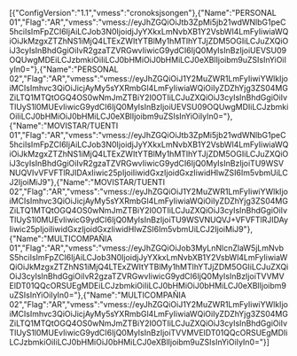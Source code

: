 [{"ConfigVersion":"1.1","vmess":"cronoksjsongen"},{"Name":"PERSONAL 01","Flag":"AR","vmess":"vmess:\/\/eyJhZGQiOiJtb3ZpMi5jb21wdWNlbG1peC5hciIsImFpZCI6IjAiLCJob3N0IjoidjJyYXkxLmNvbXB1Y2VsbWl4LmFyIiwiaWQiOiJkMzgxZTZhNS1iMjQ4LTExZWItYTBlMy1hMTlhYTJjZDM5OGIiLCJuZXQiOiJ3cyIsInBhdGgiOiIvR2gzaTZVRGwvIiwicG9ydCI6IjQ0MyIsInBzIjoiUEVSU09OQUwgMDEiLCJzbmkiOiIiLCJ0bHMiOiJ0bHMiLCJ0eXBlIjoibm9uZSIsInYiOiIyIn0="},{"Name":"PERSONAL 02","Flag":"AR","vmess":"vmess:\/\/eyJhZGQiOiJ1Y2MuZWR1LmFyIiwiYWlkIjoiMCIsImhvc3QiOiJicjAyMy5sYXRmbGl4LmFyIiwiaWQiOiIyZDZhYjg3ZS04MGZiLTQ1MTQtOGQ4OS0wNmJmZTBiY2I0OTIiLCJuZXQiOiJ3cyIsInBhdGgiOiIvTlUyS1l0MUEvIiwicG9ydCI6IjQ0MyIsInBzIjoiUEVSU09OQUwgMDIiLCJzbmkiOiIiLCJ0bHMiOiJ0bHMiLCJ0eXBlIjoibm9uZSIsInYiOiIyIn0="},{"Name":"MOVISTAR\/TUENTI 01","Flag":"AR","vmess":"vmess:\/\/eyJhZGQiOiJtb3ZpMi5jb21wdWNlbG1peC5hciIsImFpZCI6IjAiLCJob3N0IjoidjJyYXkxLmNvbXB1Y2VsbWl4LmFyIiwiaWQiOiJkMzgxZTZhNS1iMjQ4LTExZWItYTBlMy1hMTlhYTJjZDM5OGIiLCJuZXQiOiJ3cyIsInBhdGgiOiIvR2gzaTZVRGwvIiwicG9ydCI6IjQ0MyIsInBzIjoiTU9WSVNUQVIvVFVFTlRJIDAxIiwic25pIjoiIiwidGxzIjoidGxzIiwidHlwZSI6Im5vbmUiLCJ2IjoiMiJ9"},{"Name":"MOVISTAR\/TUENTI 02","Flag":"AR","vmess":"vmess:\/\/eyJhZGQiOiJ1Y2MuZWR1LmFyIiwiYWlkIjoiMCIsImhvc3QiOiJicjAyMy5sYXRmbGl4LmFyIiwiaWQiOiIyZDZhYjg3ZS04MGZiLTQ1MTQtOGQ4OS0wNmJmZTBiY2I0OTIiLCJuZXQiOiJ3cyIsInBhdGgiOiIvTlUyS1l0MUEvIiwicG9ydCI6IjQ0MyIsInBzIjoiTU9WSVNUQVJ+VFVFTlRJIDAyIiwic25pIjoiIiwidGxzIjoidGxzIiwidHlwZSI6Im5vbmUiLCJ2IjoiMiJ9"},{"Name":"MULTICOMPAÑIA 01","Flag":"AR","vmess":"vmess:\/\/eyJhZGQiOiJob3MyLnNlcnZlaW5jLmNvbS5hciIsImFpZCI6IjAiLCJob3N0IjoidjJyYXkxLmNvbXB1Y2VsbWl4LmFyIiwiaWQiOiJkMzgxZTZhNS1iMjQ4LTExZWItYTBlMy1hMTlhYTJjZDM5OGIiLCJuZXQiOiJ3cyIsInBhdGgiOiIvR2gzaTZVRGwvIiwicG9ydCI6IjQ0MyIsInBzIjoiTVVMVElDT01QQcORSUEgMDEiLCJzbmkiOiIiLCJ0bHMiOiJ0bHMiLCJ0eXBlIjoibm9uZSIsInYiOiIyIn0="},{"Name":"MULTICOMPAÑIA 02","Flag":"AR","vmess":"vmess:\/\/eyJhZGQiOiJ1Y2MuZWR1LmFyIiwiYWlkIjoiMCIsImhvc3QiOiJicjAyMy5sYXRmbGl4LmFyIiwiaWQiOiIyZDZhYjg3ZS04MGZiLTQ1MTQtOGQ4OS0wNmJmZTBiY2I0OTIiLCJuZXQiOiJ3cyIsInBhdGgiOiIvTlUyS1l0MUEvIiwicG9ydCI6IjQ0MyIsInBzIjoiTVVMVElDT01QQcORSUEgMDIiLCJzbmkiOiIiLCJ0bHMiOiJ0bHMiLCJ0eXBlIjoibm9uZSIsInYiOiIyIn0="}]
